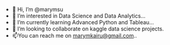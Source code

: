 - 👋 Hi, I’m @marymsu
- 👀 I’m interested in Data Science and Data Analytics...
- 🌱 I’m currently learning Advanced Python and Tableau...
- 💞️ I’m looking to collaborate on kaggle data science projects.
- 📫You can reach me on marymkairu@gmail.com..

<!---
marymsu/marymsu is a ✨ special ✨ repository because its `README.md` (this file) appears on your GitHub profile.
You can click the Preview link to take a look at your changes.
--->
